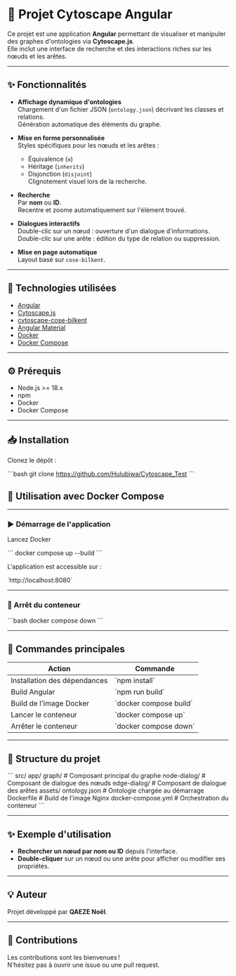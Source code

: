 # 🚀 Projet Cytoscape Angular

Ce projet est une application **Angular** permettant de visualiser et manipuler des graphes d'ontologies via **Cytoscape.js**.  
Elle inclut une interface de recherche et des interactions riches sur les nœuds et les arêtes.

---

## ✨ Fonctionnalités

- **Affichage dynamique d'ontologies**  
  Chargement d'un fichier JSON (`ontology.json`) décrivant les classes et relations.  
  Génération automatique des éléments du graphe.

- **Mise en forme personnalisée**  
  Styles spécifiques pour les nœuds et les arêtes :  
  - Équivalence (`≡`)  
  - Héritage (`inherits`)  
  - Disjonction (`disjoint`)  
  Clignotement visuel lors de la recherche.

- **Recherche**  
  Par **nom** ou **ID**.  
  Recentre et zoome automatiquement sur l'élément trouvé.

- **Dialogues interactifs**  
  Double-clic sur un nœud : ouverture d'un dialogue d'informations.  
  Double-clic sur une arête : édition du type de relation ou suppression.

- **Mise en page automatique**  
  Layout basé sur `cose-bilkent`.

---

## 🧩 Technologies utilisées

- [Angular](https://angular.io/)
- [Cytoscape.js](https://js.cytoscape.org/)
- [cytoscape-cose-bilkent](https://github.com/cytoscape/cytoscape.js-cose-bilkent)
- [Angular Material](https://material.angular.io/)
- [Docker](https://www.docker.com/)
- [Docker Compose](https://docs.docker.com/compose/)

---

## ⚙️ Prérequis

- Node.js >= 18.x
- npm
- Docker
- Docker Compose

---

## 📥 Installation

Clonez le dépôt :

\`\`\`bash
git clone <https://github.com/Hulubiwa/Cytoscape_Test>
\`\`\`



## 🐳 Utilisation avec Docker Compose


---


### ▶️ Démarrage de l'application

Lancez Docker

\`\`\`
docker compose up --build
\`\`\`

L'application est accessible sur :

\`http://localhost:8080\`

---

### 🛑 Arrêt du conteneur

\`\`\`bash
docker compose down
\`\`\`

---

## 🧭 Commandes principales

| Action                          | Commande                                       |
|---------------------------------|------------------------------------------------|
| Installation des dépendances    | \`npm install\`                                  |
| Build Angular                   | \`npm run build\`                                |
| Build de l'image Docker         | \`docker compose build\`                         |
| Lancer le conteneur             | \`docker compose up\`                            |
| Arrêter le conteneur            | \`docker compose down\`                          |

---

## 📁 Structure du projet

\`\`\`
src/
  app/
    graph/           # Composant principal du graphe
    node-dialog/     # Composant de dialogue des nœuds
    edge-dialog/     # Composant de dialogue des arêtes
assets/
  ontology.json      # Ontologie chargée au démarrage
Dockerfile           # Build de l'image Nginx
docker-compose.yml   # Orchestration du conteneur
\`\`\`

---

## ✨ Exemple d'utilisation

- **Rechercher un nœud par nom ou ID** depuis l'interface.
- **Double-cliquer** sur un nœud ou une arête pour afficher ou modifier ses propriétés.

---

## 💡 Auteur

Projet développé par **QAEZE Noël**.

---

## 🙌 Contributions

Les contributions sont les bienvenues !  
N'hésitez pas à ouvrir une issue ou une pull request.

